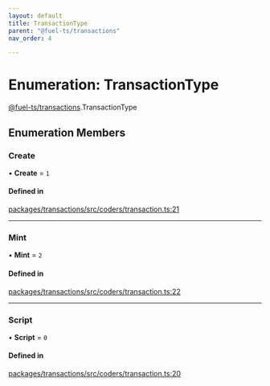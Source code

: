 ```yaml
---
layout: default
title: TransactionType
parent: "@fuel-ts/transactions"
nav_order: 4

---
```


# Enumeration: TransactionType

[@fuel-ts/transactions](../index.md).TransactionType

## Enumeration Members

### Create

• **Create** = ``1``

#### Defined in

[packages/transactions/src/coders/transaction.ts:21](https://github.com/FuelLabs/fuels-ts/blob/master/packages/transactions/src/coders/transaction.ts#L21)

___

### Mint

• **Mint** = ``2``

#### Defined in

[packages/transactions/src/coders/transaction.ts:22](https://github.com/FuelLabs/fuels-ts/blob/master/packages/transactions/src/coders/transaction.ts#L22)

___

### Script

• **Script** = ``0``

#### Defined in

[packages/transactions/src/coders/transaction.ts:20](https://github.com/FuelLabs/fuels-ts/blob/master/packages/transactions/src/coders/transaction.ts#L20)
